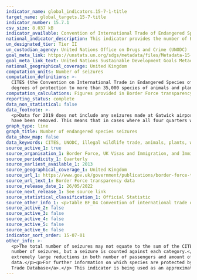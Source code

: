 ```yaml
---
indicator_name: global_indicators.15-7-1-title
target_name: global_targets.15-7-title
indicator_number: 15.7.1
csv_size: 8.037 kB
indicator_available: Convention of International Trade of Endangered Species (CITES) seizures
national_indicator_description: This indicator provides the number of Border Force seizures of species, parts or derivatives of species, and products containing species that have been illegally imported.
un_designated_tier: Tier II
un_custodian_agency: United Nations Office on Drugs and Crime (UNODC)
goal_meta_link: https://unstats.un.org/sdgs/metadata/files/Metadata-15-07-01.pdf
goal_meta_link_text: United Nations Sustainable Development Goals Metadata (PDF 210 KB)
national_geographical_coverage: United Kingdom
computation_units: Number of seizures
computation_definitions: >-
  CITES (the Convention on International Trade in Endangered Species of Wild Fauna and Flora) - An international agreement between governments. Its aim is to ensure that international trade in specimens of wild animals and plants does not threaten their survival. CITES accords varying
  degrees of protection to more than 35,000 species of animals and plants, whether they are traded as live specimens, fur coats or dried herbs.
computation_calculations: Figures provided in Border Force transparency data are given on a quarterly basis. The four quarters of each year have here been summed to provide an annual figure, as number of seizures is considerably volatile.
reporting_status: complete
data_non_statistical: false
data_footnote: >-
  <p>Data for 2019 does not include any seizures made at Gatwick airport during Q4, due to a change in reporting systems. </p> <p> 2020 figures were impacted by the 2020 Covid-19 pandemic (see 'Other Information' below). </p> <p> Where figures have been surpressed in the source data, they
  have been removed. This means that in cases where all four quarters were surpressed, there is no data point available for that year.</p>
graph_type: line
graph_title: Number of endangered species seizures
data_show_map: false
data_keywords: CITES, UNODC, illegal wildlife trade, animals, plants, wildlife products
source_active_1: true
source_organisation_1: Border Force, UK Visas and Immigration, and Immigration Enforcement
source_periodicity_1: Quarterly
source_earliest_available_1: 2013
source_geographical_coverage_1: United Kingdom
source_url_1: https://www.gov.uk/government/publications/border-force-transparency-data-q1-2022
source_url_text_1: Border Force transparency data
source_release_date_1: 26/05/2022
source_next_release_1: See source link
source_statistical_classification_1: Official Statistic
source_other_info_1: <p>Table BF_04 Convention of international trade of endangered species (CITES) seizures.</p<p>The stated release date refers to the publication the current data was taken from. While this source is updated on quarterly basis, the indicator is updated annually.</p>
source_active_2: false
source_active_3: false
source_active_4: false
source_active_5: false
source_active_6: false
indicator_sort_order: 15-07-01
other_info: >-
  <p>The total number of seizures may not equate to the sum of the CITES seizures, due to the possibility of multiple seizures. A multiple seizure is where two or more category types (e.g. caviar and timber) are seized on a particular occasion. The occasion is counted once in the total
  number of seizures, but a seizure is counted against each category.</p><p>Data for 2019 does not include any seizures made at Gatwick airport during Quarter 4, due to a change in reporting systems.</p><p>Seizure numbers in 2020 were impacted by the Covid-19 pandemic - There were
  extremely large reductions in both number of passengers and amount of cargo. In addition, enforcement work was disrupted by a stay-at-home order between March and August, and changes to work practices on return.</p><p><i>Volume</i> of seizures by type are also available in the source
  data.</p><p>For further information on which species are protected by CITES please see <a href="http://checklist.cites.org/#/en">UNEP checklist of CITES species</a>, and for further information on trade in CITES species see the <a href="https://trade.cites.org/en/cites_trade/">CITES
  Trade Database</a>.</p> This indicator is being used as an approximation of the UN SDG Indicator. Where possible, we will work to identify or develop UK data to meet the global indicator specification. This indicator has not been identified in collaboration with topic experts.
---
```

